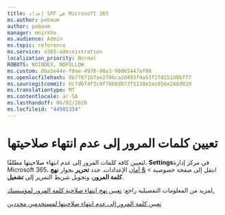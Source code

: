 ```yaml
---
title: إعداد SPF في Microsoft 365
ms.author: pebaum
author: pebaum
manager: mnirkhe
ms.audience: Admin
ms.topic: reference
ms.service: o365-administration
localization_priority: Normal
ROBOTS: NOINDEX, NOFOLLOW
ms.custom: 0ba5e44e-f0ae-4978-98a3-90065447af08
ms.openlocfilehash: 8b77871b7ae2706ca2d493f4a53f27d151d8bf77
ms.sourcegitcommit: bc7d6f4f3c9f7060d073f5130e1ec856e248d020
ms.translationtype: MT
ms.contentlocale: ar-SA
ms.lasthandoff: 06/02/2020
ms.locfileid: "44501334"
---
```

# <a name="set-passwords-to-never-expire"></a>تعيين كلمات المرور إلى عدم انتهاء صلاحيتها 

لتعيين كافة كلمات المرور إلى عدم انتهاء صلاحيتها مطلقًا، **Settings**في مركز إدارة Microsoft 365، انتقل إلى صفحة خصوصية  >  [ &amp; أمان](https://portal.office.com/adminportal/home#/settings/security) الإعدادات. حدد **تحرير** بجوار **نهج كلمة المرور،** وتحويل شريط التمرير إلى **تشغيل**.
  
لمزيد من المعلومات التفصيلية راجع: [تعيين نهج انتهاء صلاحية كلمة المرور لمؤسستك.](https://docs.microsoft.com/microsoft-365/admin/manage/set-password-expiration-policy)
  
[تعيين كلمة المرور إلى عدم انتهاء صلاحيتها لمستخدمين محددين](https://docs.microsoft.com/microsoft-365/admin/add-users/set-password-to-never-expire)
  
